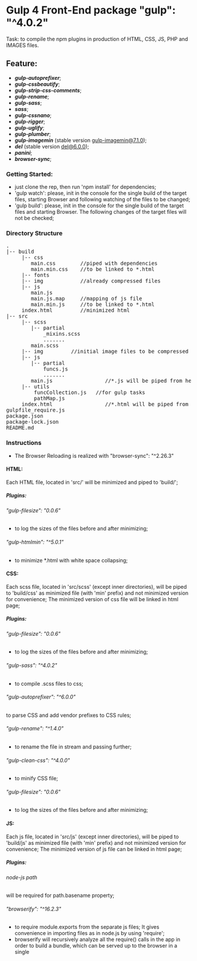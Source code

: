 # Gulp 4 Front-End package "gulp": "^4.0.2"

Task: to compile the npm plugins in production of HTML, CSS, JS, PHP and IMAGES files.

## Feature:
- ***gulp-autoprefixer***;
- ***gulp-cssbeautify***;
- ***gulp-strip-css-comments***;
- ***gulp-rename***;
- ***gulp-sass***;
- ***sass***;
- ***gulp-cssnano***;
- ***gulp-rigger***;
- ***gulp-uglify***;
- ***gulp-plumber***;
- ***gulp-imagemin*** (stable version gulp-imagemin@7.1.0);
- ***del*** (stable version del@6.0.0);
- ***panini***;
- ***browser-sync***;



### Getting Started:

- just clone the rep, then run 'npm install' for dependencies;
- 'gulp watch': please, init in the console for the single build of
  the target files, starting Browser and following watching of the
  files to be changed;
- 'gulp build': please, init in the console for the single build of
  the target files and starting Browser. The following changes of the
  target files will not be checked;

### Directory Structure

<pre>
.
|-- build
     |-- css
        main.css        //piped with dependencies
        main.min.css    //to be linked to *.html
     |-- fonts
     |-- img            //already compressed files
     |-- js
        main.js
        main.js.map     //mapping of js file
        main.min.js     //to be linked to *.html
     index.html         //minimized html
|-- src
     |-- scss
        |-- partial
            _mixins.scss
            .......
        main.scss
     |-- img         //initial image files to be compressed
     |-- js
        |-- partial
            funcs.js
            .......
        main.js                 //*.js will be piped from here
     |-- utils
         funcCollection.js   //for gulp tasks
         pathMap.js   
     index.html                 //*.html will be piped from here
gulpfile_require.js
package.json
package-lock.json
README.md
</pre>

### Instructions

- The Browser Reloading is realized with "browser-sync": "^2.26.3"

#### HTML:

Each HTML file, located in 'src/' will be minimized and piped to 'build/';

##### Plugins:

###### "gulp-filesize": "0.0.6"

- to log the sizes of the files before and after minimizing;

###### "gulp-htmlmin": "^5.0.1"

- to minimize *.html with white space collapsing;

#### CSS:

Each scss file, located in 'src/scss' (except inner
directories), will be piped to 'build/css' as minimized
file (with 'min' prefix) and not minimized version
for convenience; The minimized version of css file will
be linked in html page;

##### Plugins:

###### "gulp-filesize": "0.0.6"

- to log the sizes of the files before and after minimizing;

###### "gulp-sass": "^4.0.2"

- to compile .scss files to css;

###### "gulp-autoprefixer": "^6.0.0"

to parse CSS and add vendor prefixes to CSS rules;

###### "gulp-rename": "^1.4.0"

- to rename the file in stream and passing further;

###### "gulp-clean-css": "^4.0.0"

- to minify CSS file;

###### "gulp-filesize": "0.0.6"

- to log the sizes of the files before and after minimizing;

#### JS:

Each js file, located in 'src/js' (except inner
directories), will be piped to 'build/js' as minimized
file (with 'min' prefix) and not minimized version
for convenience; The minimized version of js file can
be linked in html page;

##### Plugins:

###### node-js path

will be required for path.basename property;

###### "browserify": "^16.2.3"

- to require module.exports from the separate js files;
  It gives convenience in importing files as in node.js
  by using 'require';
- browserify will recursively analyze all the require()
  calls in the app in order to build a bundle, which can
  be served up to the browser in a single <script> tag.

###### "babelify": "^10.0.0"

###### "@babel/core": "^7.3.4"

###### "@babel/preset-env": "^7.3.4"

- works in combination with "browserify", converting
  ECMAScript 2015+ code into a backwards compatible version
  of JavaScript in current and older browsers or environments;

###### "watchify": "^3.11.1"

- works in combination with "browserify", watching for
  the changes, then the "browserify" bundle will be recompiled;

###### "gulp-watch": "^5.0.1"

- is used for watching the files in the target path, then
  the callback function repipes the files to the 'build' path;

###### "exorcist": "^1.0.1"

- is used in combination with "browserify" to create
  separate map.js files in the pipe;

###### "vinyl-buffer": "^1.0.1"

###### "vinyl-source-stream": "^2.0.0"

- Convert streaming vinyl files to use buffers.
  "vinyl-source-stream" module is just a bridge that makes it simple to
  use conventional text streams such as this in combination
  with gulp.

###### "gulp-uglify": "^3.0.2"

- Uglifying JavaScript involves changing variable and
  function names to reduce their size;

#### IMAGES:

Each image file, located in 'src/img', will be piped to 'build/img'
as minimized file

###### "gulp-newer": "^1.4.0"

- to check the 'build' directory and to pipe the images
  from 'src/img' only if a new file exists;

###### "gulp-imagemin": "^5.0.3"

- to compress the image files, corresponding to the rules
  for compressing: gif, jpeg, png and svg files;
